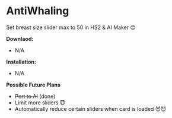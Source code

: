 # AntiWhaling
Set breast size slider max to 50 in HS2 & AI Maker 😊

**Downlaod:**
 - N/A

**Installation:**
 - N/A

**Possible Future Plans**
 - ~~Port to AI~~ (done)
 - Limit more sliders 😈
 - Automatically reduce certain sliders when card is loaded 😈😈
